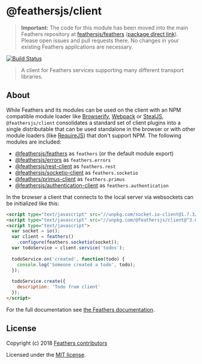 # @feathersjs/client

> __Important:__ The code for this module has been moved into the main Feathers repository at [feathersjs/feathers](https://github.com/feathersjs/feathers) ([package direct link](https://github.com/feathersjs/feathers/tree/master/packages/client)). Please open issues and pull requests there. No changes in your existing Feathers applications are necessary.

[![Build Status](https://travis-ci.org/feathersjs/client.png?branch=master)](https://travis-ci.org/feathersjs/client)

> A client for Feathers services supporting many different transport libraries.

## About

While Feathers and its modules can be used on the client with an NPM compatible module loader like [Browserify](http://browserify.org/), [Webpack](https://webpack.github.io/) or [StealJS](http://stealjs.com), `@feathersjs/client` consolidates a standard set of client plugins into a single distributable that can be used standalone in the browser or with other module loaders (like [RequireJS](http://requirejs.org/)) that don't support NPM. The following modules are included:

- [@feathersjs/feathers](https://github.com/feathersjs/feathers) as `feathers` (or the default module export)
- [@feathersjs/errors](https://github.com/feathersjs/errors) as `feathers.errors`
- [@feathersjs/rest-client](https://github.com/feathersjs/rest-client) as `feathers.rest`
- [@feathersjs/socketio-client](https://github.com/feathersjs/socketio-client) as `feathers.socketio`
- [@feathers/primus-client](https://github.com/feathersjs/primus-client) as `feathers.primus`
- [@feathersjs/authentication-client](https://github.com/feathersjs/authentication-client) as `feathers.authentication`

In the browser a client that connects to the local server via websockets can be initialized like this:

```html
<script type="text/javascript" src="//unpkg.com/socket.io-client@1.7.3/dist/socket.io.js"></script>
<script type="text/javascript" src="//unpkg.com/@feathersjs/client@^3.0.0/dist/feathers.js"></script>
<script type="text/javascript">
  var socket = io();
  var client = feathers()
    .configure(feathers.socketio(socket));
  var todoService = client.service('todos');
  
  todoService.on('created', function(todo) {
    console.log('Someone created a todo', todo);
  });
  
  todoService.create({
    description: 'Todo from client'
  });
</script>
```

For the full documentation see [the Feathers documentation](http://docs.feathersjs.com/clients/feathers.html).

## License

Copyright (c) 2018 [Feathers contributors](https://github.com/feathersjs/client/graphs/contributors)

Licensed under the [MIT license](LICENSE).
